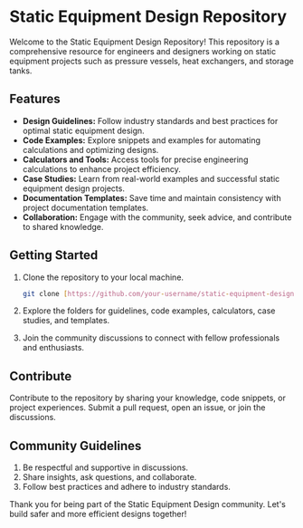 # Static Equipment Design Repository

Welcome to the Static Equipment Design Repository! This repository is a comprehensive resource for engineers and designers working on static equipment projects such as pressure vessels, heat exchangers, and storage tanks.

## Features

- **Design Guidelines:** Follow industry standards and best practices for optimal static equipment design.
- **Code Examples:** Explore snippets and examples for automating calculations and optimizing designs.
- **Calculators and Tools:** Access tools for precise engineering calculations to enhance project efficiency.
- **Case Studies:** Learn from real-world examples and successful static equipment design projects.
- **Documentation Templates:** Save time and maintain consistency with project documentation templates.
- **Collaboration:** Engage with the community, seek advice, and contribute to shared knowledge.

## Getting Started

1. Clone the repository to your local machine.
   ```bash
   git clone [https://github.com/your-username/static-equipment-design.git](https://amanbargir.github.io/StaticEquipment/)
   ```

2. Explore the folders for guidelines, code examples, calculators, case studies, and templates.

3. Join the community discussions to connect with fellow professionals and enthusiasts.

## Contribute

Contribute to the repository by sharing your knowledge, code snippets, or project experiences. Submit a pull request, open an issue, or join the discussions.

## Community Guidelines

1. Be respectful and supportive in discussions.
2. Share insights, ask questions, and collaborate.
3. Follow best practices and adhere to industry standards.

Thank you for being part of the Static Equipment Design community. Let's build safer and more efficient designs together!
